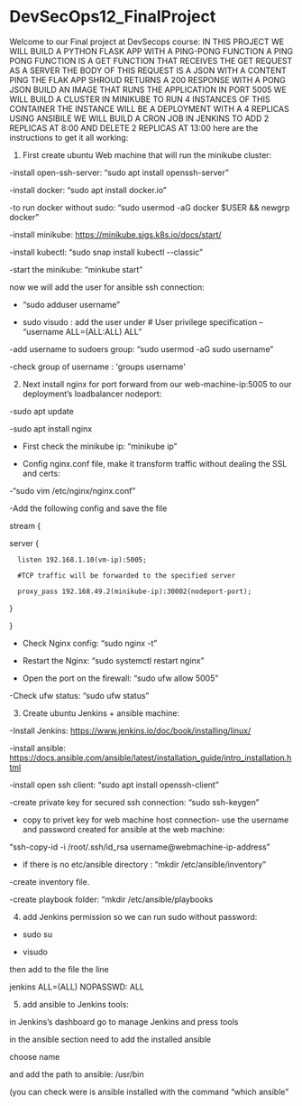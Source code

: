 # DevSecOps12_FinalProject
Welcome to our Final project at DevSecops course:
IN THIS PROJECT WE WILL BUILD A PYTHON FLASK APP WITH A PING-PONG FUNCTION A PING PONG FUNCTION IS A GET FUNCTION THAT RECEIVES THE GET REQUEST AS A SERVER
THE BODY OF THIS REQUEST IS A JSON WITH A CONTENT PING THE FLAK APP SHROUD RETURNS A 200 RESPONSE WITH A PONG JSON BUILD AN IMAGE THAT RUNS THE APPLICATION IN PORT 5005
WE WILL BUILD A CLUSTER IN MINIKUBE TO RUN 4 INSTANCES OF THIS CONTAINER
 THE INSTANCE WILL BE A DEPLOYMENT WITH A 4 REPLICAS
USING ANSIBILE WE WILL BUILD A CRON JOB IN JENKINS TO ADD 2 REPLICAS AT 8:‎00 AND DELETE 2 REPLICAS AT 13:00
here are the instructions to get it all working:
1)	First create ubuntu Web machine that will run the minikube cluster:
   
-install open-ssh-server: “sudo apt install openssh-server”

-install docker: “sudo apt install docker.io”

-to run docker without sudo: “sudo usermod -aG docker $USER && newgrp docker”

-install minikube: https://minikube.sigs.k8s.io/docs/start/

-install kubectl: “sudo snap install kubectl --classic”

-start the minikube: “minkube start”

now we will add the user for ansible ssh connection:

- “sudo adduser username”
  
- sudo visudo : add the user under  # User privilege specification – “username ALL=(ALL:ALL) ALL”
  
-add username to sudoers group: “sudo usermod -aG sudo username”

-check group of username : 'groups username' 

2)  Next install nginx for port forward from our web-machine-ip:5005 to our deployment’s loadbalancer nodeport:
   
-sudo apt update

-sudo apt install nginx

- First check the minikube ip: “minikube ip”

- Config nginx.conf file, make it transform traffic without dealing the SSL and certs:
  
-“sudo vim /etc/nginx/nginx.conf”

-Add the following config and save the file

stream {

  server {
  
      listen 192.168.1.10(vm-ip):5005;
	  
      #TCP traffic will be forwarded to the specified server
	  
      proxy_pass 192.168.49.2(minikube-ip):30002(nodeport-port); 
	  
  }
  
}

- Check Nginx config: “sudo nginx -t”
  
- Restart the Nginx: “sudo systemctl restart nginx”
  
- Open the port on the firewall: “sudo ufw allow 5005”
  
-Check ufw status: “sudo ufw status”


3) Create ubuntu Jenkins + ansible machine:
   
-Install Jenkins:   https://www.jenkins.io/doc/book/installing/linux/

-install ansible: https://docs.ansible.com/ansible/latest/installation_guide/intro_installation.html

-install open ssh client: “sudo apt install openssh-client”

-create private key for secured ssh connection: “sudo ssh-keygen”

- copy to privet key for web machine host connection- use the username and password created for ansible at the web machine:
  
“ssh-copy-id -i /root/.ssh/id_rsa username@webmachine-ip-address”

- if there is no etc/ansible directory : “mkdir /etc/ansible/inventory”
  
-create inventory file.

-create playbook folder: “mkdir /etc/ansible/playbooks

4) add Jenkins permission so we can run sudo without password:
   
- sudo su
  
- visudo
  
then add to the file the line

jenkins ALL=(ALL) NOPASSWD: ALL

5) add ansible to Jenkins tools:
   
in Jenkins’s dashboard go to manage Jenkins and press tools

in the ansible section need to add the installed ansible 

choose name 

and add the path to ansible:  /usr/bin

(you can check were is ansible installed with the command “which ansible”






